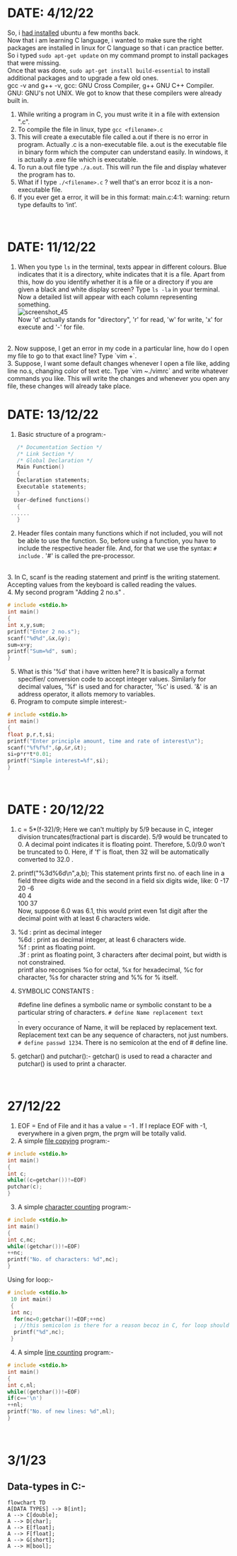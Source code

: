 # DATE: 4/12/22
So, i [had installed](https://ubuntu.com/tutorials/install-ubuntu-on-wsl2-on-windows-10#2-install-wsl) ubuntu a few months back. </br>
Now that i am learning C language, i wanted to make sure the right packages are installed in linux for C language so that i can practice better. </br>
So i typed `sudo apt-get update` on my command prompt to install packages that were missing. </br>
Once that was done, `sudo apt-get install build-essential` to install additional packages and to upgrade a few old ones. </br>
gcc -v and g++ -v, gcc: GNU Cross Compiler, g++ GNU C++ Compiler. GNU: GNU's not UNIX. We got to know that these compilers were already built in. </br>


1. While writing a program in C, you must write it in a file with extension ".c". 
2. To compile the file in linux, type `gcc <filename>.c`
3. This will create a executable file called a.out if there is no error in program. Actually <filename>.c is a non-executable file. a.out is the executable file in binary form which the computer can understand easily. In windows, it is actually a .exe file which is executable.
4. To run a.out file type `./a.out`. This will run the file and display whatever the program has to.
5. What if I type `./<filename>.c` ? well that's an error bcoz it is a non-executable file. 
6. If you ever get a error, it will be in this format: main.c:4:1: warning: return type defaults to ‘int’.
  </br>
  
# DATE: 11/12/22
1. When you type `ls` in the terminal, texts appear in different colours. Blue indicates that it is a directory, white indicates that it is a file. Apart from this, how do you identify whether it is a file or a directory if you are given a black and white display screen? Type `ls -la` in your terminal. Now a detailed list will appear with each column representing something. </br>
![screenshot_45](https://user-images.githubusercontent.com/114285027/207869899-807c6ae5-ac40-461c-9470-d4a38e3735f6.png) </br>
Now 'd' actually stands for "directory", 'r' for read, 'w' for write, 'x' for execute and '-' for file.
</br>
2. Now suppose, I get an error in my code in a particular line, how do I open my file to go to that exact line? Type `vim <filename> +<line number>`. 
</br>
3. Suppose, I want some default changes whenever I open a file like, adding line no.s, changing color of text etc. Type `vim ~./vimrc` and write whatever commands you like. This will write the changes and whenever you open any file, these changes will already take place.
</br>


# DATE: 13/12/22
1. Basic structure of a program:- 
```C
   /* Documentation Section */
   /* Link Section */
   /* Global Declaration */
   Main Function()
   {
   Declaration statements; 
   Executable statements;
   }
  User-defined functions()
   {
 ......
   }      
 ```
2. Header files contain many functions which if not included, you will not be able to use the function. So, before using a function, you have to include the respective header file. And, for that we use the syntax: `# include` . '#' is called the pre-processor. 
</br>
3. In C, scanf is the reading statement and printf is the writing statement. Accepting values from the keyboard is called reading the values. 
</br>
4. My second program "Adding 2 no.s" .</br>
 
   ```C
   # include <stdio.h> 
   int main()   
   {   
   int x,y,sum;    
   printf("Enter 2 no.s");   
   scanf("%d%d",&x,&y);   
   sum=x+y;   
   printf("Sum=%d", sum);   
   }   
   ```
   5. What is this '%d' that i have written here? It is basically a format specifier/ conversion code to accept integer values. Similarly for decimal values, '%f' is used and for character, '%c' is used. '&' is an address operator, it allots memory to variables. 
   6. Program to compute simple interest:-
   ```C
   # include <stdio.h> 
   int main()
   {
   float p,r,t,si;
   printf("Enter principle amount, time and rate of interest\n");
   scanf("%f%f%f",&p,&r,&t);
   si=p*r*t*0.01;
   printf("Simple interest=%f",si);
   }
   ``` 
   </br>
   
   # DATE : 20/12/22
   1. c = 5*(f-32)/9; Here we can't multiply by 5/9 because in C, integer division truncates(fractional part is discarde). 5/9 would be truncated to 0. A decimal point indicates it is floating point. Therefore, 5.0/9.0 won't be truncated to 0. Here, if 'f' is float, then 32 will be automatically converted to 32.0 . </br>
   2. printf("%3d%6d\n",a,b); This statement prints first no. of each line in a field three digits wide and the second in a field six digits wide, like: 
        0       -17  </br>
       20        -6 </br>
       40         4 </br>
      100        37  </br>
  Now, suppose 6.0 was 6.1, this would print even 1st digit after the decimal point with at least 6 characters wide. </br>
  
  3. %d : print as decimal integer </br>
     %6d : print as decimal integer, at least 6 characters wide.</br>
     %f : print as floating point.</br>
     .3f : print as floating point, 3 characters after decimal point, but width is not constrained. </br>
    printf also recognises %o for octal, %x for hexadecimal, %c for character, %s for character string and %% for % itself.
   
   4. SYMBOLIC CONSTANTS : </br>
            
        #define line defines a symbolic name or symbolic constant to be a particular string of characters.  `# define Name replacement text `</br> . </br>In every occurance of Name, it will be replaced by replacement text. </br>Replacement text can be any sequence of characters, not just numbers. </br>`# define passwd 1234`. There is no semicolon at the end of # define line. </br>
     
  5. getchar() and putchar():- getchar() is used to read a character and putchar() is used to print a character.
  </br>
  
  # 27/12/22
  1. EOF = End of File and it has a value = -1 . If I replace EOF with -1, everywhere in a given prgm, the prgm will be totally valid. 
  2. A simple <ins>file copying</ins> program:- 
  ```C
# include <stdio.h>
 int main()
 {
 int c;
 while((c=getchar())!=EOF)
 putchar(c);
 }
 ```
 3. A simple <ins>character counting</ins> program:-
```C
# include <stdio.h>
int main()
{
int c,nc;
while((getchar())!=EOF)
++nc;
printf("No. of characters: %d",nc);
}
```
Using for loop:- 
```C
# include <stdio.h>
 10 int main()
 {
 int nc;
  for(nc=0;getchar()!=EOF;++nc)
  ; //this semicolon is there for a reason becoz in C, for loop should have a body and this semicolon is satisfying that
  printf("%d",nc);
 } 
 ```
 
4. A simple <ins>line counting</ins> program:- 
```C
# include <stdio.h>
int main()
{
int c,nl;
while((getchar())!=EOF)
if(c=='\n')
++nl;
printf("No. of new lines: %d",nl);
}
```
</br>

# 3/1/23
## Data-types in C:-
```mermaid
flowchart TD
A[DATA TYPES] --> B[int];
A --> C[double];
A --> D[char];
A --> E[float];
A --> F[float];
A --> G[short];
A --> H[bool];
```
